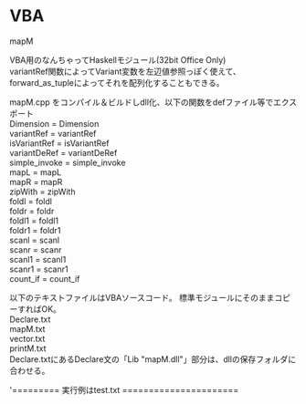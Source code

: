 # VBA
mapM  

VBA用のなんちゃってHaskellモジュール(32bit Office Only)  
variantRef関数によってVariant変数を左辺値参照っぽく使えて、  
forward_as_tupleによってそれを配列化することもできる。  

mapM.cpp をコンパイル＆ビルドしdll化、以下の関数をdefファイル等でエクスポート  
	Dimension = Dimension  
	variantRef = variantRef  
	isVariantRef = isVariantRef  
	variantDeRef = variantDeRef  
	simple_invoke = simple_invoke  
	mapL = mapL  
	mapR = mapR  
	zipWith = zipWith  
	foldl = foldl  
	foldr = foldr  
	foldl1 = foldl1  
	foldr1 = foldr1  
	scanl = scanl  
	scanr = scanr  
	scanl1 = scanl1  
	scanr1 = scanr1  
	count_if = count_if  

以下のテキストファイルはVBAソースコード。
標準モジュールにそのままコピーすればOK。  
  Declare.txt  
  mapM.txt  
  vector.txt  
  printM.txt  
Declare.txtにあるDeclare文の「Lib "mapM.dll"」部分は、dllの保存フォルダに合わせる。  

'========= 実行例はtest.txt ======================  
